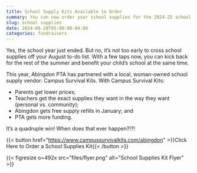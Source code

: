```yaml
--- 
title: School Supply Kits Available to Order
summary: You can now order your school supplies for the 2024-25 school year in one convenient package.
slug: school supplies
date: 2024-06-28T05:00:00-04:00
categories: fundraisers
---
```


Yes, the school year just ended. But no, it’s not too early to cross school supplies off your August to-do list. With a few taps now, you can kick back for the rest of the summer and benefit your child’s school at the same time.

This year, Abingdon PTA has partnered with a local, woman-owned school supply vendor: Campus Survival Kits. With Campus Survival Kits:

- Parents get lower prices;
- Teachers get the exact supplies they want in the way they want (personal vs. community);
- Abingdon gets free supply refills in January; and
- PTA gets more funding.

It’s a quadruple win! When does that ever happen?!?!

{{< button href="https://www.campussurvivalkits.com/abingdon" >}}Click Here to Order a School Supplies Kit{{< /button >}}

{{< figresize o=492x src="files/flyer.png" alt="School Supplies Kit Flyer" >}}